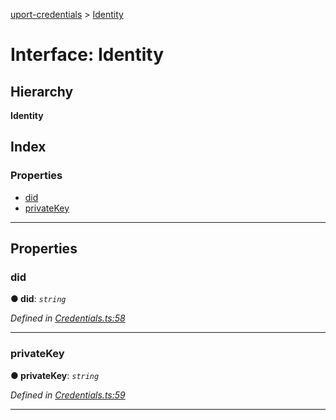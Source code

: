 [uport-credentials](../README.md) > [Identity](../interfaces/identity.md)

# Interface: Identity

## Hierarchy

**Identity**

## Index

### Properties

* [did](identity.md#did)
* [privateKey](identity.md#privatekey)

---

## Properties

<a id="did"></a>

###  did

**● did**: *`string`*

*Defined in [Credentials.ts:58](https://github.com/uport-project/uport-credentials/blob/c498e74/src/Credentials.ts#L58)*

___
<a id="privatekey"></a>

###  privateKey

**● privateKey**: *`string`*

*Defined in [Credentials.ts:59](https://github.com/uport-project/uport-credentials/blob/c498e74/src/Credentials.ts#L59)*

___

